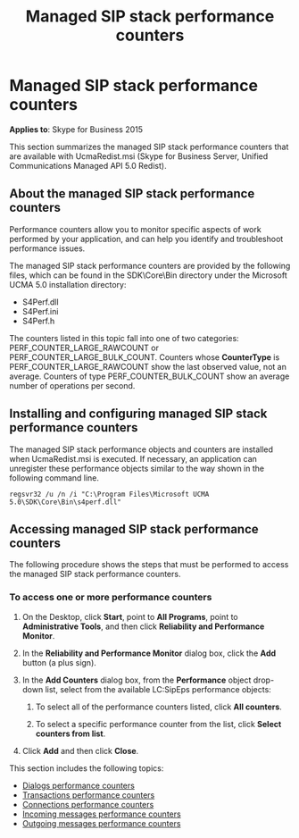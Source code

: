 ﻿---
title: Managed SIP stack performance counters
TOCTitle: Managed SIP stack performance counters
ms:assetid: 2e8ab47c-2c76-4eeb-b0fd-c48a384cc601
ms:mtpsurl: https://msdn.microsoft.com/library/Dn466105(v=office.16)
ms:contentKeyID: 65240033
ms.date: 07/27/2015
mtps_version: v=office.16
---

# Managed SIP stack performance counters

**Applies to**: Skype for Business 2015

This section summarizes the managed SIP stack performance counters that are available with UcmaRedist.msi (Skype for Business Server, Unified Communications Managed API 5.0 Redist).

## About the managed SIP stack performance counters

Performance counters allow you to monitor specific aspects of work performed by your application, and can help you identify and troubleshoot performance issues.

The managed SIP stack performance counters are provided by the following files, which can be found in the SDK\\Core\\Bin directory under the Microsoft UCMA 5.0 installation directory:

- S4Perf.dll
- S4Perf.ini
- S4Perf.h

The counters listed in this topic fall into one of two categories: PERF\_COUNTER\_LARGE\_RAWCOUNT or PERF\_COUNTER\_LARGE\_BULK\_COUNT. Counters whose **CounterType** is PERF\_COUNTER\_LARGE\_RAWCOUNT show the last observed value, not an average. Counters of type PERF\_COUNTER\_BULK\_COUNT show an average number of operations per second.

## Installing and configuring managed SIP stack performance counters

The managed SIP stack performance objects and counters are installed when UcmaRedist.msi is executed. If necessary, an application can unregister these performance objects similar to the way shown in the following command line.

`regsvr32 /u /n /i "C:\Program Files\Microsoft UCMA 5.0\SDK\Core\Bin\s4perf.dll"`

## Accessing managed SIP stack performance counters

The following procedure shows the steps that must be performed to access the managed SIP stack performance counters.

### To access one or more performance counters

1.  On the Desktop, click **Start**, point to **All Programs**, point to **Administrative Tools**, and then click **Reliability and Performance Monitor**.

2.  In the **Reliability and Performance Monitor** dialog box, click the **Add** button (a plus sign).

3.  In the **Add Counters** dialog box, from the **Performance** object drop-down list, select from the available LC:SipEps performance objects:
    
    1.  To select all of the performance counters listed, click **All counters**.
    
    2.  To select a specific performance counter from the list, click **Select counters from list**.

4.  Click **Add** and then click **Close**.

This section includes the following topics:

- [Dialogs performance counters](dialogs-performance-counters.md)
- [Transactions performance counters](transactions-performance-counters.md)
- [Connections performance counters](connections-performance-counters.md)
- [Incoming messages performance counters](incoming-messages-performance-counters.md)
- [Outgoing messages performance counters](outgoing-messages-performance-counters.md)

